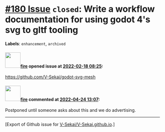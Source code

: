 # [\#180 Issue](https://github.com/V-Sekai/V-Sekai.github.io/issues/180) `closed`: Write a workflow documentation for using godot 4's svg to gltf tooling
**Labels**: `enhancement`, `archived`


#### <img src="https://avatars.githubusercontent.com/u/32321?u=c2e06a3d2b49a467aa907e54aa259516440267cc&v=4" width="50">[fire](https://github.com/fire) opened issue at [2022-02-18 08:25](https://github.com/V-Sekai/V-Sekai.github.io/issues/180):

https://github.com/V-Sekai/godot-svg-mesh

#### <img src="https://avatars.githubusercontent.com/u/32321?u=c2e06a3d2b49a467aa907e54aa259516440267cc&v=4" width="50">[fire](https://github.com/fire) commented at [2022-04-24 13:07](https://github.com/V-Sekai/V-Sekai.github.io/issues/180#issuecomment-1107838480):

Postponed until someone asks about this and we do advertising.


-------------------------------------------------------------------------------



[Export of Github issue for [V-Sekai/V-Sekai.github.io](https://github.com/V-Sekai/V-Sekai.github.io).]

